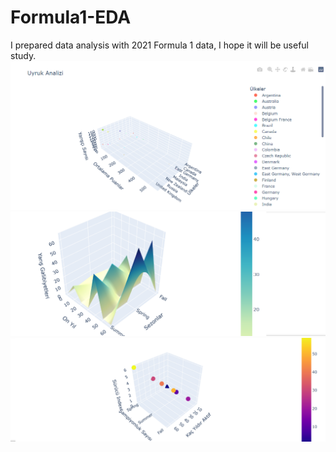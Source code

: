 # Formula1-EDA
 I prepared data analysis with 2021 Formula 1 data, I hope it will be useful study.
![Birinci Grafik](https://github.com/Fuatorium/Formula1-EDA/blob/main/graf1.PNG)
![İkinci Grafik](https://github.com/Fuatorium/Formula1-EDA/blob/main/graf2.PNG)
![Üçüncü Grafik](https://github.com/Fuatorium/Formula1-EDA/blob/main/graf3.PNG)
